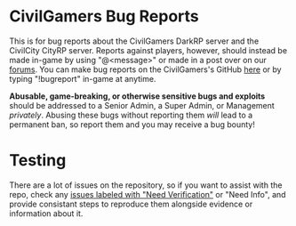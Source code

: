 # CivilGamers Bug Reports
This is for bug reports about the CivilGamers DarkRP server and the CivilCity CityRP server. Reports against players, however, should instead be made in-game by using "@\<message\>" or made in a post over on our [forums][Complaints]. You can make bug reports on the CivilGamers's GitHub [here][Bug Report] or by typing "!bugreport" in-game at anytime.

**Abusable, game-breaking, or otherwise sensitive bugs and exploits** should be addressed to a Senior Admin, a Super Admin, or Management *privately*. Abusing these bugs without reporting them *will* lead to a permanent ban, so report them and you may receive a bug bounty!

# Testing

There are a lot of issues on the repository, so if you want to assist with the repo, check any [issues labeled with "Need Verification"][Verify] or "Need Info", and provide consistant steps to reproduce them alongside evidence or information about it.

<!-- Links -->
[Complaints]: https://www.civilgamers.com/forum/m/18343296/viewforum/3788723
[Bug Report]: ../../issues/new?assignees=&labels=bug&template=bug-report.md&title=Untitled+Bug+Report
[Verify]: ../../issues?q=is%3Aopen+is%3Aissue+label%3A"Needs+Verification"

[Website]: https://www.civilgamers.com/
[Forums]: https://www.civilgamers.com/forum/
[Discord]: https://discord.gg/ERHYg5X
[TeamSpeak]: ts3server://167.114.60.251/?port=9194&nickname=Web%20Guest
[Steam Group]: https://steamcommunity.com/groups/CivilGamers
[Twitter]: https://twitter.com/civilgamersrp/
